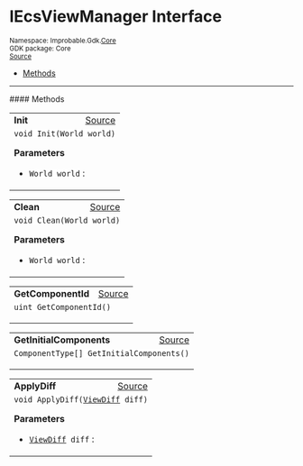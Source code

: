 
# IEcsViewManager Interface
<sup>
Namespace: Improbable.Gdk.<a href="{{urlRoot}}/api/core-index">Core</a><br/>
GDK package: Core<br/>
<a href="https://www.github.com/spatialos/gdk-for-unity/blob/decea028/workers/unity/Packages/io.improbable.gdk.core/UpdatesAndEvents/ComponentManagers.cs/#L7">Source</a>
<style>
a code {
                    padding: 0em 0.25em!important;
}
code {
                    background-color: #ffffff!important;
}
</style>
</sup>
<nav id="pageToc" class="page-toc"><ul><li><a href="#methods">Methods</a>
</ul></nav>













</p>
<hr style="width:100%; border-top-color:#d8d8d8" />
#### Methods


</p>




<table width="100%">
    <tr>
        <td style="border-right:none"><a id="init-world"></a><b>Init</b></td>
        <td style="border-left:none; text-align:right"><a href="https://www.github.com/spatialos/gdk-for-unity/blob/decea028/workers/unity/Packages/io.improbable.gdk.core/UpdatesAndEvents/ComponentManagers.cs/#L9">Source</a></td>
    </tr>
    <tr>
        <td colspan="2">
<code>void Init(World world)</code></p>



</p>

<b>Parameters</b>

<ul>
<li><code>World world</code> : </li>
</ul>





</td>
    </tr>
</table>


<table width="100%">
    <tr>
        <td style="border-right:none"><a id="clean-world"></a><b>Clean</b></td>
        <td style="border-left:none; text-align:right"><a href="https://www.github.com/spatialos/gdk-for-unity/blob/decea028/workers/unity/Packages/io.improbable.gdk.core/UpdatesAndEvents/ComponentManagers.cs/#L10">Source</a></td>
    </tr>
    <tr>
        <td colspan="2">
<code>void Clean(World world)</code></p>



</p>

<b>Parameters</b>

<ul>
<li><code>World world</code> : </li>
</ul>





</td>
    </tr>
</table>


<table width="100%">
    <tr>
        <td style="border-right:none"><a id="getcomponentid"></a><b>GetComponentId</b></td>
        <td style="border-left:none; text-align:right"><a href="https://www.github.com/spatialos/gdk-for-unity/blob/decea028/workers/unity/Packages/io.improbable.gdk.core/UpdatesAndEvents/ComponentManagers.cs/#L12">Source</a></td>
    </tr>
    <tr>
        <td colspan="2">
<code>uint GetComponentId()</code></p>






</td>
    </tr>
</table>


<table width="100%">
    <tr>
        <td style="border-right:none"><a id="getinitialcomponents"></a><b>GetInitialComponents</b></td>
        <td style="border-left:none; text-align:right"><a href="https://www.github.com/spatialos/gdk-for-unity/blob/decea028/workers/unity/Packages/io.improbable.gdk.core/UpdatesAndEvents/ComponentManagers.cs/#L14">Source</a></td>
    </tr>
    <tr>
        <td colspan="2">
<code>ComponentType[] GetInitialComponents()</code></p>






</td>
    </tr>
</table>


<table width="100%">
    <tr>
        <td style="border-right:none"><a id="applydiff-viewdiff"></a><b>ApplyDiff</b></td>
        <td style="border-left:none; text-align:right"><a href="https://www.github.com/spatialos/gdk-for-unity/blob/decea028/workers/unity/Packages/io.improbable.gdk.core/UpdatesAndEvents/ComponentManagers.cs/#L16">Source</a></td>
    </tr>
    <tr>
        <td colspan="2">
<code>void ApplyDiff(<a href="{{urlRoot}}/api/core/view-diff">ViewDiff</a> diff)</code></p>



</p>

<b>Parameters</b>

<ul>
<li><code><a href="{{urlRoot}}/api/core/view-diff">ViewDiff</a> diff</code> : </li>
</ul>





</td>
    </tr>
</table>





